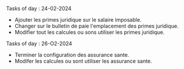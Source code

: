 Tasks of day : 24-02-2024 
- Ajouter les primes juridique sur le salaire imposable.
- Changer sur le bulletin de paie l'emplacement des primes juridique.
- Modifier tout les calcules ou sons utiliser les primes juridique.

Tasks of day : 26-O2-2024
- Terminer la configuration des assurance sante.
- Modifer les calcules ou sont utiliser les assurance sante.
